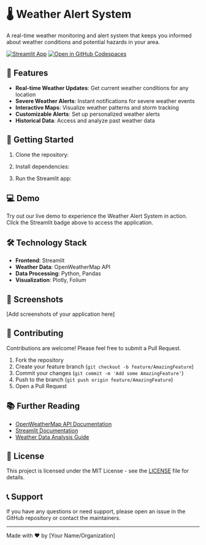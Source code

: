# 🌡️ Weather Alert System

A real-time weather monitoring and alert system that keeps you informed about weather conditions and potential hazards in your area.

[![Streamlit App](https://static.streamlit.io/badges/streamlit_badge_black_white.svg)](https://app-starter-kit.streamlit.app/)
[![Open in GitHub Codespaces](https://github.com/codespaces/badge.svg)](https://codespaces.new/streamlit/app-starter-kit?quickstart=1)
## 🌟 Features

- **Real-time Weather Updates**: Get current weather conditions for any location
- **Severe Weather Alerts**: Instant notifications for severe weather events
- **Interactive Maps**: Visualize weather patterns and storm tracking
- **Customizable Alerts**: Set up personalized weather alerts
- **Historical Data**: Access and analyze past weather data

## 🚀 Getting Started

1. Clone the repository:
 
2. Install dependencies:
3. Run the Streamlit app:


## 💻 Demo

Try out our live demo to experience the Weather Alert System in action. Click the Streamlit badge above to access the application.

## 🛠️ Technology Stack

- **Frontend**: Streamlit
- **Weather Data**: OpenWeatherMap API
- **Data Processing**: Python, Pandas
- **Visualization**: Plotly, Folium

## 📱 Screenshots

[Add screenshots of your application here]

## 🤝 Contributing

Contributions are welcome! Please feel free to submit a Pull Request.

1. Fork the repository
2. Create your feature branch (`git checkout -b feature/AmazingFeature`)
3. Commit your changes (`git commit -m 'Add some AmazingFeature'`)
4. Push to the branch (`git push origin feature/AmazingFeature`)
5. Open a Pull Request

## 📚 Further Reading

- [OpenWeatherMap API Documentation](https://openweathermap.org/api)
- [Streamlit Documentation](https://docs.streamlit.io)
- [Weather Data Analysis Guide](https://example.com)

## 📄 License

This project is licensed under the MIT License - see the [LICENSE](LICENSE) file for details.

## 📞 Support

If you have any questions or need support, please open an issue in the GitHub repository or contact the maintainers.

---

Made with ❤️ by [Your Name/Organization]
